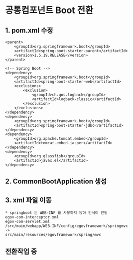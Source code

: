 # 공통컴포넌트 Boot 전환
## 1. pom.xml 수정

    <parent>
        <groupId>org.springframework.boot</groupId>
        <artifactId>spring-boot-starter-parent</artifactId>
        <version>1.5.19.RELEASE</version>
    </parent>
    
    <!-- Spring Boot -->
    <dependency>
        <groupId>org.springframework.boot</groupId>
        <artifactId>spring-boot-starter-web</artifactId>
        <exclusions>
            <exclusion>
                <groupId>ch.qos.logback</groupId>
                <artifactId>logback-classic</artifactId>
            </exclusion>
        </exclusions>
    </dependency>
    <dependency>
        <groupId>org.springframework.boot</groupId>
        <artifactId>spring-boot-starter-jdbc</artifactId>
    </dependency>
    <dependency>
        <groupId>org.apache.tomcat.embed</groupId>
        <artifactId>tomcat-embed-jasper</artifactId>
    </dependency>
    <dependency>
        <groupId>org.glassfish</groupId>
        <artifactId>javax.el</artifactId>
    </dependency>

## 2. CommonBootApplication 생성

## 3. xml 파일 이동
    * springboot 는 WEB-INF 를 사욯하지 않아 인식이 안됨
    egov-com-interceptor.xml
    egov-com-servlet.xml
    /src/main/webapp/WEB-INF/config/egovframework/springmvc
    ->
    src/main/resources/egovframework/spring/mvc
    
## 전환작업 중